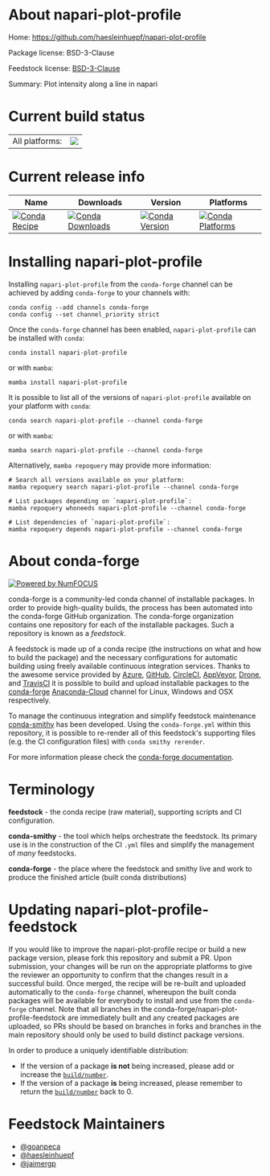 About napari-plot-profile
=========================

Home: https://github.com/haesleinhuepf/napari-plot-profile

Package license: BSD-3-Clause

Feedstock license: [BSD-3-Clause](https://github.com/conda-forge/napari-plot-profile-feedstock/blob/main/LICENSE.txt)

Summary: Plot intensity along a line in napari

Current build status
====================


<table><tr><td>All platforms:</td>
    <td>
      <a href="https://dev.azure.com/conda-forge/feedstock-builds/_build/latest?definitionId=15305&branchName=main">
        <img src="https://dev.azure.com/conda-forge/feedstock-builds/_apis/build/status/napari-plot-profile-feedstock?branchName=main">
      </a>
    </td>
  </tr>
</table>

Current release info
====================

| Name | Downloads | Version | Platforms |
| --- | --- | --- | --- |
| [![Conda Recipe](https://img.shields.io/badge/recipe-napari--plot--profile-green.svg)](https://anaconda.org/conda-forge/napari-plot-profile) | [![Conda Downloads](https://img.shields.io/conda/dn/conda-forge/napari-plot-profile.svg)](https://anaconda.org/conda-forge/napari-plot-profile) | [![Conda Version](https://img.shields.io/conda/vn/conda-forge/napari-plot-profile.svg)](https://anaconda.org/conda-forge/napari-plot-profile) | [![Conda Platforms](https://img.shields.io/conda/pn/conda-forge/napari-plot-profile.svg)](https://anaconda.org/conda-forge/napari-plot-profile) |

Installing napari-plot-profile
==============================

Installing `napari-plot-profile` from the `conda-forge` channel can be achieved by adding `conda-forge` to your channels with:

```
conda config --add channels conda-forge
conda config --set channel_priority strict
```

Once the `conda-forge` channel has been enabled, `napari-plot-profile` can be installed with `conda`:

```
conda install napari-plot-profile
```

or with `mamba`:

```
mamba install napari-plot-profile
```

It is possible to list all of the versions of `napari-plot-profile` available on your platform with `conda`:

```
conda search napari-plot-profile --channel conda-forge
```

or with `mamba`:

```
mamba search napari-plot-profile --channel conda-forge
```

Alternatively, `mamba repoquery` may provide more information:

```
# Search all versions available on your platform:
mamba repoquery search napari-plot-profile --channel conda-forge

# List packages depending on `napari-plot-profile`:
mamba repoquery whoneeds napari-plot-profile --channel conda-forge

# List dependencies of `napari-plot-profile`:
mamba repoquery depends napari-plot-profile --channel conda-forge
```


About conda-forge
=================

[![Powered by
NumFOCUS](https://img.shields.io/badge/powered%20by-NumFOCUS-orange.svg?style=flat&colorA=E1523D&colorB=007D8A)](https://numfocus.org)

conda-forge is a community-led conda channel of installable packages.
In order to provide high-quality builds, the process has been automated into the
conda-forge GitHub organization. The conda-forge organization contains one repository
for each of the installable packages. Such a repository is known as a *feedstock*.

A feedstock is made up of a conda recipe (the instructions on what and how to build
the package) and the necessary configurations for automatic building using freely
available continuous integration services. Thanks to the awesome service provided by
[Azure](https://azure.microsoft.com/en-us/services/devops/), [GitHub](https://github.com/),
[CircleCI](https://circleci.com/), [AppVeyor](https://www.appveyor.com/),
[Drone](https://cloud.drone.io/welcome), and [TravisCI](https://travis-ci.com/)
it is possible to build and upload installable packages to the
[conda-forge](https://anaconda.org/conda-forge) [Anaconda-Cloud](https://anaconda.org/)
channel for Linux, Windows and OSX respectively.

To manage the continuous integration and simplify feedstock maintenance
[conda-smithy](https://github.com/conda-forge/conda-smithy) has been developed.
Using the ``conda-forge.yml`` within this repository, it is possible to re-render all of
this feedstock's supporting files (e.g. the CI configuration files) with ``conda smithy rerender``.

For more information please check the [conda-forge documentation](https://conda-forge.org/docs/).

Terminology
===========

**feedstock** - the conda recipe (raw material), supporting scripts and CI configuration.

**conda-smithy** - the tool which helps orchestrate the feedstock.
                   Its primary use is in the construction of the CI ``.yml`` files
                   and simplify the management of *many* feedstocks.

**conda-forge** - the place where the feedstock and smithy live and work to
                  produce the finished article (built conda distributions)


Updating napari-plot-profile-feedstock
======================================

If you would like to improve the napari-plot-profile recipe or build a new
package version, please fork this repository and submit a PR. Upon submission,
your changes will be run on the appropriate platforms to give the reviewer an
opportunity to confirm that the changes result in a successful build. Once
merged, the recipe will be re-built and uploaded automatically to the
`conda-forge` channel, whereupon the built conda packages will be available for
everybody to install and use from the `conda-forge` channel.
Note that all branches in the conda-forge/napari-plot-profile-feedstock are
immediately built and any created packages are uploaded, so PRs should be based
on branches in forks and branches in the main repository should only be used to
build distinct package versions.

In order to produce a uniquely identifiable distribution:
 * If the version of a package **is not** being increased, please add or increase
   the [``build/number``](https://docs.conda.io/projects/conda-build/en/latest/resources/define-metadata.html#build-number-and-string).
 * If the version of a package **is** being increased, please remember to return
   the [``build/number``](https://docs.conda.io/projects/conda-build/en/latest/resources/define-metadata.html#build-number-and-string)
   back to 0.

Feedstock Maintainers
=====================

* [@goanpeca](https://github.com/goanpeca/)
* [@haesleinhuepf](https://github.com/haesleinhuepf/)
* [@jaimergp](https://github.com/jaimergp/)

